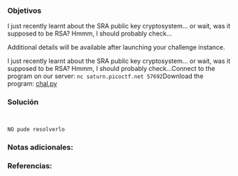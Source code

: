 ### Objetivos 
I just recently learnt about the SRA public key cryptosystem... or wait, was it supposed to be RSA? Hmmm, I should probably check...

Additional details will be available after launching your challenge instance.

I just recently learnt about the SRA public key cryptosystem... or wait, was it supposed to be RSA? Hmmm, I should probably check...Connect to the program on our server: `nc saturn.picoctf.net 57692`Download the program: [chal.py](https://artifacts.picoctf.net/c/298/chal.py)
### Solución 

```


NO pude resolverlo

```

### Notas adicionales:


### Referencias: